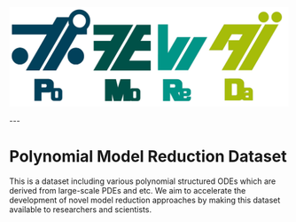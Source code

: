 <p align="center">
  <img src="https://github.com/smallpondtom/PoMoReDa/blob/master/logo/PoMoReDa_small.png?raw=true" alt="PoMoReDa Logo"/>
</p>
---

# Polynomial Model Reduction Dataset

This is a dataset including various polynomial structured ODEs which are derived from large-scale PDEs and etc.
We aim to accelerate the development of novel model reduction approaches by making this dataset available to researchers and scientists.
